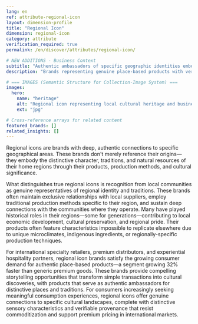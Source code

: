 ```yaml
---
lang: en
ref: attribute-regional-icon
layout: dimension-profile
title: "Regional Icon"
dimension: regional-icon
category: attribute
verification_required: true
permalink: /en/discover/attributes/regional-icon/

# NEW ADDITIONS - Business Context
subtitle: "Authentic ambassadors of specific geographic identities embodying distinctive regional character through unique local traditions"
description: "Brands representing genuine place-based products with verifiable provenance, satisfying consumer demand for meaningful cultural discovery experiences."

# === IMAGES (Semantic Structure for Collection-Image System) ===
images:
  hero:
    name: "heritage"
    alt: "Regional icon representing local cultural heritage and business tradition"
    ext: "jpg"

# Cross-reference arrays for related content
featured_brands: []
related_insights: []
---
```


Regional icons are brands with deep, authentic connections to specific geographical areas. These brands don't merely reference their origins—they embody the distinctive character, traditions, and natural resources of their home regions through their products, production methods, and cultural significance.

What distinguishes true regional icons is recognition from local communities as genuine representatives of regional identity and traditions. These brands often maintain exclusive relationships with local suppliers, employ traditional production methods specific to their region, and sustain deep connections with the communities where they operate. Many have played historical roles in their regions—some for generations—contributing to local economic development, cultural preservation, and regional pride. Their products often feature characteristics impossible to replicate elsewhere due to unique microclimates, indigenous ingredients, or regionally-specific production techniques.

For international specialty retailers, premium distributors, and experiential hospitality partners, regional icon brands satisfy the growing consumer demand for authentic place-based products—a segment growing 32% faster than generic premium goods. These brands provide compelling storytelling opportunities that transform simple transactions into cultural discoveries, with products that serve as authentic ambassadors for distinctive places and traditions. For consumers increasingly seeking meaningful consumption experiences, regional icons offer genuine connections to specific cultural landscapes, complete with distinctive sensory characteristics and verifiable provenance that resist commoditization and support premium pricing in international markets.
